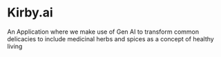 # Kirby.ai
An Application where we make use of Gen AI to transform common delicacies to include medicinal herbs and spices as a concept of healthy living
